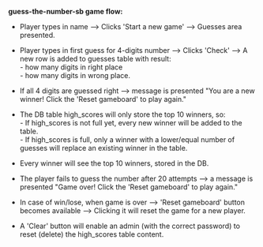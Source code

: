 **guess-the-number-sb game flow:**

* Player types in name  --> Clicks 'Start a new game' --> Guesses area presented.

* Player types in first guess for 4-digits number --> Clicks 'Check' --> A new row is added to guesses table with result:
<br>- how many digits in right place 
<br>- how many digits in wrong place.

* If all 4 digits are guessed right --> message is presented "You are a new winner! Click the 'Reset gameboard' to play again."

* The DB table high_scores will only store the top 10 winners, so:
<br>- If high_scores is not full yet, every new winner will be added to the table.
<br>- If high_scores is full, only a winner with a lower/equal number of guesses will replace an existing winner in the table.

* Every winner will see the top 10 winners, stored in the DB.

* The player fails to guess the number after 20 attempts --> a message is presented "Game over! Click the 'Reset gameboard' to play again."

* In case of win/lose, when game is over --> 'Reset gameboard' button becomes available --> Clicking it will reset the game for a new player.

* A 'Clear' button will enable an admin (with the correct password) to reset (delete) the high_scores table content.
